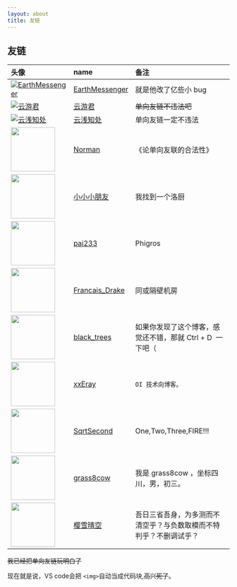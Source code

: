 ```yaml
---
layout: about
title: 友链
---
```

## 友链

| 头像                                                         | name                                                         | 备注                                                         |
| :----------------------------------------------------------- | :----------------------------------------------------------- | :----------------------------------------------------------- |
| [![EarthMessenger](https://avatars.githubusercontent.com/u/49364506?v=4&s=100)](https://earthmessenger.github.io) | [EarthMessenger](https://earthmessenger.github.io)           | 就是他改了亿些小 bug                                         |
| [![云游君](https://avatars.githubusercontent.com/u/25154432?v=4&s=100)](https://www.yunyoujun.cn) | [云游君](https://www.yunyoujun.cn)                           | ~~单向友链不违法吧~~                                         |
| [![云浅知处](https://yunqian-qwq.github.io/images/avatar.png)](https://yunqian-qwq.github.io/) | [云浅知处](https://yunqian-qwq.github.io/)                   | 单向友链一定不违法                                           |
| [<img src="https://cdn.jsdelivr.net/gh/fat-old-eight/fat-old-eight.github.io@main/assets/pic/favicon.ico" width=100xp>](https://zxt688.top/) | [Norman](https://zxt688.top/)                                | 《论单向友联的合法性》                                       |
| [<img src="https://lijiaan.top/usr/themes/Aria/favicon.ico" width=100xp>](https://lijiaan.top/) | [小小小朋友](https://lijiaan.top/)                           | 我找到一个洛厨                                               |
| [<img src="https://blog.pai233.top/img/avatar.jpg" width=100xp>](https://blog.pai233.top) | [pai233](https://blog.pai233.top)                            | Phigros                                                      |
| [<img src="https://api.yimian.xyz/img/?path=imgbed/img_6bbb7f2_100x100_8_null_normal.jpeg" width=100xp>](https://www.cnblogs.com/Fran-CENSORED-Cwoi/) | [Francais_Drake](https://www.cnblogs.com/Fran-CENSORED-Cwoi/) | 同或隔壁机房                                                 |
| [<img src="https://hylwxqwq.github.io/img/logo.jpg" width=100xp>](https://hylwxqwq.github.io/) | [black_trees](https://hylwxqwq.github.io/)                   | 如果你发现了这个博客，感觉还不错，那就 Ctrl + D  一下吧（    |
| [<img src="https://xxeray.gitlab.io/images/avatar/64x64.jpg" width=100xp>](https://xxeray.gitlab.io/guestbook/links/) | [xxEray](https://xxeray.gitlab.io/guestbook/links/)          | `OI 技术向博客。`                                            |
| [<img src="https://avatars.githubusercontent.com/u/79489964?v=4" width=100xp>](https://www.cnblogs.com/SqrtSecond) | [SqrtSecond](https://www.cnblogs.com/SqrtSecond)             | One,Two,Three,FIRE!!!                                        |
| [<img src="https://api.yimian.xyz/img/?path=imgbed/img_685e735_48x48_8_null_normal.jpeg" width=100xp>](https://www.cnblogs.com/cwhfy) | [grass8cow](https://www.cnblogs.com/cwhfy)                   | 我是 grass8cow ，坐标四川，男，初三。                        |
| [<img src="https://api.yimian.xyz/img/?path=imgbed/img_d757e4a_640x640_8_null_normal.jpeg" width=100xp>](https://www.cnblogs.com/ying-xue) | [樱雪晴空](https://www.cnblogs.com/ying-xue)                 | 吾日三省吾身，为多测而不清空乎？与负数取模而不特判乎？不删调试乎？ |

~~我已经把单向友链玩明白了~~

现在就是说，VS code会把 `<img>`自动当成代码块,~~高兴死了~~。
